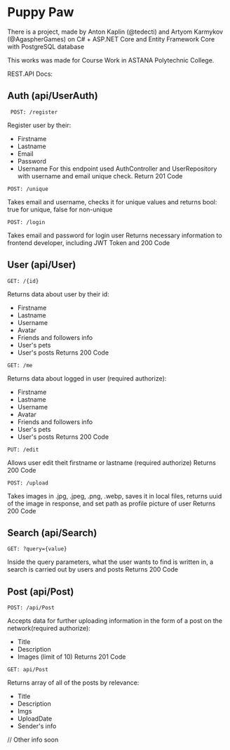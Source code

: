 # Puppy Paw
 There is a project, made by Anton Kaplin (@tedecti) and Artyom Karmykov (@AgaspherGames) on C# + ASP.NET Core and Entity Framework Core with PostgreSQL database

 This works was made for Course Work in ASTANA Polytechnic College.

 REST.API Docs:

## Auth (api/UserAuth)
```
 POST: /register
```
 Register user by their:
 - Firstname
 - Lastname
 - Email
 - Password
 - Username
For this endpoint used AuthController and UserRepository with username and email unique check.
Return 201 Code

```
POST: /unique
```
Takes email and username, checks it for unique values and returns bool: true for unique, false for non-unique 

```
POST: /login
```
Takes email and password for login user
Returns necessary information to frontend developer, including JWT Token and 200 Code

## User (api/User)
```
GET: /{id}
```
Returns data about user by their id:
- Firstname
- Lastname
- Username
- Avatar
- Friends and followers info
- User's pets
- User's posts
Returns 200 Code
```
GET: /me
```
Returns data about logged in user (required authorize):
- Firstname
- Lastname
- Username
- Avatar
- Friends and followers info
- User's pets
- User's posts
Returns 200 Code

```
PUT: /edit
```
Allows user edit theit firstname or lastname (required authorize)
Returns 200 Code

```
POST: /upload
```
Takes images in .jpg, .jpeg, .png, .webp, saves it in local files, returns uuid of the image in response, and set path as profile picture of user
Returns 200 Code
## Search (api/Search)
```
GET: ?query={value}
```
Inside the query parameters, what the user wants to find is written in, a search is carried out by users and posts
Returns 200 Code

## Post (api/Post)
```
POST: /api/Post
```
Accepts data for further uploading information in the form of a post on the network(required authorize):
- Title
- Description
- Images (limit of 10)
Returns 201 Code

```
GET: api/Post
```
Returns array of all of the posts by relevance:
- Title
- Description
- Imgs
- UploadDate
- Sender's info

// Other info soon
